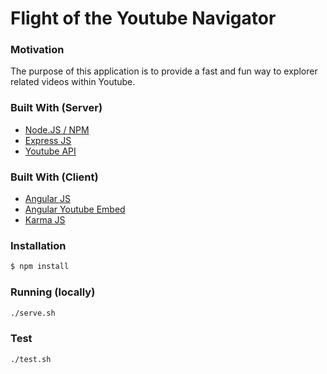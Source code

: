 # Flight of the Youtube Navigator

### Motivation
The purpose of this application is to provide a fast and fun way to explorer related videos within Youtube.

### Built With (Server)
- [Node.JS / NPM]
- [Express JS]
- [Youtube API]

### Built With (Client)
- [Angular JS]
- [Angular Youtube Embed]
- [Karma JS]

### Installation
```sh
$ npm install
```

### Running (locally)
```sh
./serve.sh
```

### Test
```sh
./test.sh
```


[Node.JS / NPM]:https://nodejs.org/
[Express JS]:http://expressjs.com/
[Youtube API]:https://www.npmjs.com/package/youtube-api
[Angular JS]:https://angularjs.org/
[Angular Youtube Embed]:https://github.com/brandly/angular-youtube-embed
[Karma JS]:http://karma-runner.github.io/0.12/index.html
